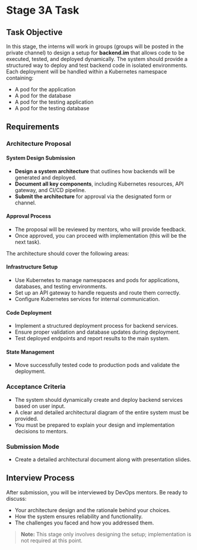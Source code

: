 # Stage 3A Task

## Task Objective
In this stage, the interns will work in groups (groups will be posted in the private channel) to design a setup for **backend.im** that allows code to be executed, tested, and deployed dynamically. The system should provide a structured way to deploy and test backend code in isolated environments. Each deployment will be handled within a Kubernetes namespace containing:

- A pod for the application
- A pod for the database
- A pod for the testing application
- A pod for the testing database

## Requirements

### Architecture Proposal

#### System Design Submission
- **Design a system architecture** that outlines how backends will be generated and deployed.
- **Document all key components**, including Kubernetes resources, API gateway, and CI/CD pipeline.
- **Submit the architecture** for approval via the designated form or channel.

#### Approval Process
- The proposal will be reviewed by mentors, who will provide feedback.
- Once approved, you can proceed with implementation (this will be the next task).

The architecture should cover the following areas:

#### Infrastructure Setup
- Use Kubernetes to manage namespaces and pods for applications, databases, and testing environments.
- Set up an API gateway to handle requests and route them correctly.
- Configure Kubernetes services for internal communication.

#### Code Deployment
- Implement a structured deployment process for backend services.
- Ensure proper validation and database updates during deployment.
- Test deployed endpoints and report results to the main system.

#### State Management
- Move successfully tested code to production pods and validate the deployment.

### Acceptance Criteria
- The system should dynamically create and deploy backend services based on user input.
- A clear and detailed architectural diagram of the entire system must be provided.
- You must be prepared to explain your design and implementation decisions to mentors.

### Submission Mode
- Create a detailed architectural document along with presentation slides.

## Interview Process
After submission, you will be interviewed by DevOps mentors. Be ready to discuss:
- Your architecture design and the rationale behind your choices.
- How the system ensures reliability and functionality.
- The challenges you faced and how you addressed them.

> **Note:** This stage only involves designing the setup; implementation is not required at this point.

